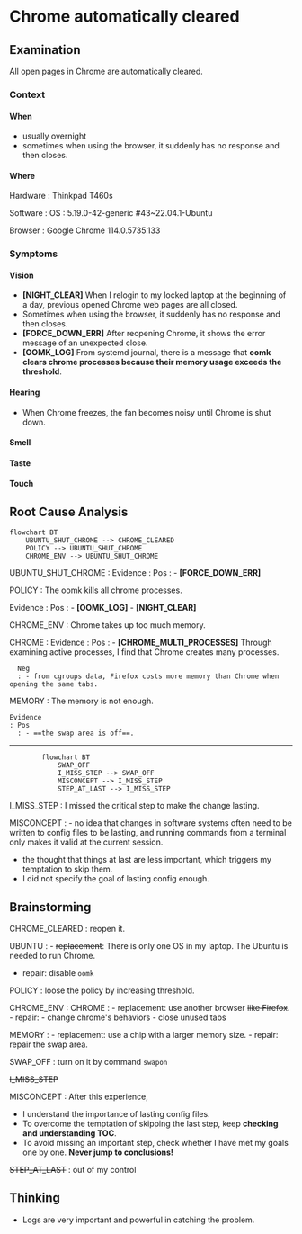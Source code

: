 # Chrome automatically cleared

## Examination
[problem overview]: #

All open pages in Chrome are automatically cleared.

### Context

#### When
[Specification: year, season, daytime, after some events]: #

- usually overnight
- sometimes when using the browser, it suddenly has no response and then closes.

#### Where
[Localization]: #

Hardware
: Thinkpad T460s

Software
: OS
  : 5.19.0-42-generic #43~22.04.1-Ubuntu
  
  Browser
  : Google Chrome 114.0.5735.133
  
### Symptoms
[why: avoid biases]: #
[how: comparison between actuation and expectation]: #
[why: collect evidence used by hypothesis built in the root cause analysis phrase]: #
[specification: location, degree]: #

#### Vision

- **[NIGHT_CLEAR]** When I relogin to my locked laptop at the beginning of a day, previous opened Chrome web pages are all closed.
- Sometimes when using the browser, it suddenly has no response and then closes.
- **[FORCE_DOWN_ERR]** After reopening Chrome, it shows the error message of an unexpected close.
- **[OOMK_LOG]** From systemd journal, there is a message that **oomk clears chrome processes because their memory usage exceeds the threshold**.

#### Hearing

- When Chrome freezes, the fan becomes noisy until Chrome is shut down.
  
#### Smell

#### Taste

#### Touch

## Root Cause Analysis
[backward cause reasoning for general problems]: #
[recursive trouble shooting for engineering problems to an atomic level (build hypothesis, use evidence (examination  + unit tests))]: #

```mermaid
flowchart BT
	UBUNTU_SHUT_CHROME --> CHROME_CLEARED
	POLICY --> UBUNTU_SHUT_CHROME
	CHROME_ENV --> UBUNTU_SHUT_CHROME  
```

UBUNTU_SHUT_CHROME
: Evidence
  : Pos
    : - **[FORCE_DOWN_ERR]**

POLICY
: The oomk kills all chrome processes.
      
  Evidence
  : Pos
    : - **[OOMK_LOG]**
      - **[NIGHT_CLEAR]**     

CHROME_ENV
: Chrome takes up too much memory.
  
  CHROME
  : Evidence
    : Pos 
      : - **[CHROME_MULTI_PROCESSES]** Through examining active processes, I find that Chrome creates many processes.
   
      Neg
      : - from cgroups data, Firefox costs more memory than Chrome when opening the same tabs.

  MEMORY
  : The memory is not enough.
    
    Evidence
    : Pos
      : - ==the swap area is off==.

---    
```mermaid
		flowchart BT
			SWAP_OFF
			I_MISS_STEP --> SWAP_OFF
		    MISCONCEPT --> I_MISS_STEP
		    STEP_AT_LAST --> I_MISS_STEP
```

I_MISS_STEP
: I missed the critical step to make the change lasting.

MISCONCEPT
: - no idea that changes in software systems often need to be written to config files to be lasting, and running commands from a terminal only makes it valid at the current session.
  - the thought that things at last are less important, which triggers my temptation to skip them.
  - I did not specify the goal of lasting config enough.


## Brainstorming
[removal of touchable physical objects is applicable]: #
[replacement V.S repair. Localize the problem to an atomic level where fixing it components is more expensive than replacing it as a whole]: #

CHROME_CLEARED
: reopen it.

UBUNTU
: - ~~replacement~~: There is only one OS in my laptop. The Ubuntu is needed to run Chrome. 
  - repair: disable `oomk`
 
POLICY
: loose the policy by increasing threshold. 

CHROME_ENV
: CHROME
  : - replacement: use another browser ~~like Firefox~~.
    - repair: 
	    - change chrome's behaviors
	    - close unused tabs
	   
  MEMORY
  : - replacement: use a chip with a larger memory size.
    - repair: repair the swap area.   

SWAP_OFF
: turn on it by command `swapon`

~~I_MISS_STEP~~

MISCONCEPT
: After this experience,
  - I understand the importance of lasting config files.
  - To overcome the temptation of skipping the last step, keep **checking and understanding TOC**.
  - To avoid missing an important step, check whether I have met my goals one by one. **Never jump to conclusions!**

~~STEP_AT_LAST~~
: out of my control 
		    
## Thinking
[Lessons learned from this experience]: #
- Logs are very important and powerful in catching the problem.



<!--stackedit_data:
eyJoaXN0b3J5IjpbNDY3MDMwNTY3LC0xNTkzMDkwMTM3LC00ND
kzMzAxMjYsMTcwMTE0ODYyNSwxOTg1NDg2MjhdfQ==
-->